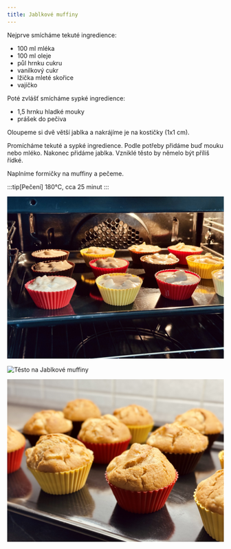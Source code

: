 ```yaml
---
title: Jablkové muffiny
---
```


Nejprve smícháme tekuté ingredience:

* 100 ml mléka
* 100 ml oleje
* půl hrnku cukru
* vanilkový cukr
* lžička mleté skořice
* vajíčko

Poté zvlášť smícháme sypké ingredience:

* 1,5 hrnku hladké mouky
* prášek do pečiva

Oloupeme si dvě větší jablka a nakrájíme je na kostičky (1x1 cm).

Promícháme tekuté a sypké ingredience. Podle potřeby přidáme buď mouku nebo mléko.
Nakonec přidáme jablka. Vzniklé těsto by němelo být příliš řídké.

Naplníme formičky na muffiny a pečeme.

:::tip[Pečení]
180°C, cca 25 minut
:::

![Jablkové Muffiny v troubě](./jablkove-muffiny-peceni.jpg)

![Těsto na Jablkové muffiny](./jablkove-muffiny-testo.jpg)

![Hotové Jablkové muffiny](./jablkove-muffiny-hotove.jpg)
